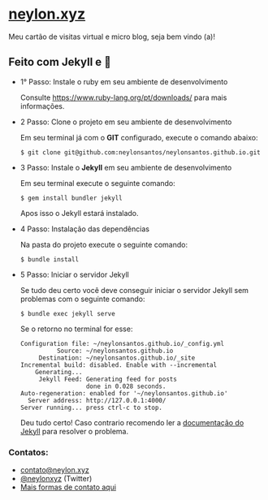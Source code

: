 # [neylon.xyz](https://neylonsantos.github.io/)
Meu cartão de visitas virtual e micro blog, seja bem vindo (a)!

## Feito com **Jekyll** e 💜

- 1° Passo: Instale o ruby em seu ambiente de desenvolvimento

  Consulte https://www.ruby-lang.org/pt/downloads/ para mais informações.

- 2 Passo: Clone o projeto em seu ambiente de desenvolvimento

  Em seu terminal já com o **GIT** configurado, execute o comando abaixo:
  ```shell
  $ git clone git@github.com:neylonsantos/neylonsantos.github.io.git
  ```
- 3 Passo: Instale o **Jekyll** em seu ambiente de desenvolvimento

  Em seu terminal execute o seguinte comando:
  ```shell
  $ gem install bundler jekyll
  ```
  Apos isso o Jekyll estará instalado.

- 4 Passo: Instalação das dependências

  Na pasta do projeto execute o seguinte comando:
  ```shell
  $ bundle install
  ```
- 5 Passo: Iniciar o servidor Jekyll

  Se tudo deu certo você deve conseguir iniciar o servidor Jekyll sem problemas com o seguinte comando:
  ```shell
  $ bundle exec jekyll serve
  ```
  Se o retorno no terminal for esse:
  ```
  Configuration file: ~/neylonsantos.github.io/_config.yml
            Source: ~/neylonsantos.github.io
       Destination: ~/neylonsantos.github.io/_site
  Incremental build: disabled. Enable with --incremental
      Generating...
       Jekyll Feed: Generating feed for posts
                    done in 0.028 seconds.
  Auto-regeneration: enabled for '~/neylonsantos.github.io'
    Server address: http://127.0.0.1:4000/
  Server running... press ctrl-c to stop.
  ```
  Deu tudo certo! Caso contrario recomendo ler a [documentação do Jekyll](https://jekyllrb.com/docs/) para resolver o problema.

### Contatos:
* contato@neylon.xyz
* [@neylonxyz](http://twitter.com/neylonxyz) (Twitter)
* [Mais formas de contato aqui](http://neylon.xyz/links)
